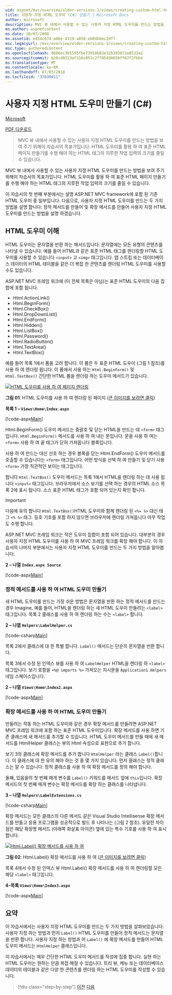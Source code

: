 ```yaml
---
uid: aspnet/mvc/overview/older-versions-1/views/creating-custom-html-helpers-cs
title: 사용자 지정 HTML 도우미 (C#) 만들기 | Microsoft Docs
author: microsoft
description: MVC 뷰 내에서 사용할 수 있는 사용자 지정 HTML 도우미를 만드는 방법을 보여 주기 위해이 자습서의 목표가입니다. HTML 도우미를 활용 하는 중...
ms.author: aspnetcontent
ms.date: 10/07/2008
ms.assetid: e454c67d-a86e-4119-a858-eb04bbec2dff
msc.legacyurl: /mvc/overview/older-versions-1/views/creating-custom-html-helpers-cs
msc.type: authoredcontent
ms.openlocfilehash: 0606ec3b5595fbe73918b82e32b393871e8533a1
ms.sourcegitcommit: b28cd0313af316c051c2ff8549865bff67f2fbb4
ms.translationtype: MT
ms.contentlocale: ko-KR
ms.lasthandoff: 07/05/2018
ms.locfileid: "37839411"
---
```

<a name="creating-custom-html-helpers-c"></a>사용자 지정 HTML 도우미 만들기 (C#)
====================
[Microsoft](https://github.com/microsoft)

[PDF 다운로드](http://download.microsoft.com/download/1/1/f/11f721aa-d749-4ed7-bb89-a681b68894e6/ASPNET_MVC_Tutorial_9_CS.pdf)

> MVC 뷰 내에서 사용할 수 있는 사용자 지정 HTML 도우미를 만드는 방법을 보여 주기 위해이 자습서의 목표가입니다. HTML 도우미를 활용 하 여 표준 HTML 페이지 만들기를 수행 해야 하는 HTML 태그의 지루한 작업 입력의 크기를 줄일 수 있습니다.


MVC 뷰 내에서 사용할 수 있는 사용자 지정 HTML 도우미를 만드는 방법을 보여 주기 위해이 자습서의 목표가입니다. HTML 도우미를 활용 하 여 표준 HTML 페이지 만들기를 수행 해야 하는 HTML 태그의 지루한 작업 입력의 크기를 줄일 수 있습니다.

이 자습서의 첫 번째 부분에서는 설명 ASP.NET MVC framework에 포함 된 기존 HTML 도우미 중 일부입니다. 다음으로, 사용자 지정 HTML 도우미를 만드는 두 가지 방법을 설명 합니다: 정적 메서드를 만들어 및 확장 메서드를 만들어 사용자 지정 HTML 도우미를 만드는 방법을 설명 하겠습니다.

## <a name="understanding-html-helpers"></a>HTML 도우미 이해

HTML 도우미는 문자열을 반환 하는 메서드입니다. 문자열에는 모든 유형의 콘텐츠를 나타낼 수 있습니다. 예를 들어 HTML과 같은 표준 HTML 태그를 렌더링할 HTML 도우미를 사용할 수 있습니다 `<input>` 고 `<img>` 태그입니다. 탭 스트립 또는 데이터베이스 데이터의 HTML 테이블을 같은 더 복잡 한 콘텐츠를 렌더링 HTML 도우미를 사용할 수도 있습니다.

ASP.NET MVC 프레임 워크에 (이 전체 목록은 아님)는 표준 HTML 도우미의 다음 집합에 포함 됩니다.

- Html.ActionLink()
- Html.BeginForm()
- Html.CheckBox()
- Html.DropDownList()
- Html.EndForm()
- Html.Hidden()
- Html.ListBox()
- Html.Password()
- Html.RadioButton()
- Html.TextArea()
- Html.TextBox()

예를 들어 목록 1에서 폼을 고려 합니다. 이 폼은 두 표준 HTML 도우미 (그림 1 참조)를 사용 하 여 렌더링 됩니다. 이 폼에서 사용 하는 `Html.BeginForm()` 및 `Html.TextBox()` 간단한 HTML 폼을 렌더링 하는 도우미 메서드가 있습니다.


[![HTML 도우미를 사용 하 여 페이지 렌더링](creating-custom-html-helpers-cs/_static/image2.png)](creating-custom-html-helpers-cs/_static/image1.png)

**그림 01**: HTML 도우미를 사용 하 여 렌더링 된 페이지 ([큰 이미지를 보려면 클릭](creating-custom-html-helpers-cs/_static/image3.png))


**목록 1 – `Views\Home\Index.aspx`**

[!code-aspx[Main](creating-custom-html-helpers-cs/samples/sample1.aspx)]

Html.BeginForm() 도우미 메서드는 중괄호 및 닫는 HTML을 만드는 데 `<form>` 태그입니다. `Html.BeginForm()` 메서드를 사용 하 여 내는 문입니다. 문을 사용 하 여는 `<form>` 사용 하 여 끝 태그가 닫혀 가져옵니다 블록입니다.

사용 하 여 만드는 대신 선호 하는 경우 블록을 닫는 Html.EndForm() 도우미 메서드를 호출할 수 있습니다는 `<form>` 태그입니다. 어떤 방식을 선택 하 여 만들기 및 닫기 사용 `<form>` 가장 직관적인 보이는 태그입니다.

합니다 `Html.TextBox()` 도우미 메서드는 목록 1에서 HTML을 렌더링 하는 데 사용 됩니다 `<input>` 태그입니다. 브라우저에서 소스 보기를 선택 하는 경우의 HTML 소스 목록 2에 표시 됩니다. 소스 표준 HTML 태그가 포함 되어 있는지 확인 합니다.

> [!IMPORTANT]
> 다음에 유의 합니다 `Html.TextBox()`HTML 도우미와 함께 렌더링 된 `<%= %>` 대신 태그 `<% %>` 태그. 등호 기호를 포함 하지 않으면 브라우저에 렌더링 가져옵니다 아무 작업도 수행 합니다.

ASP.NET MVC 프레임 워크는 작은 도우미 집합이 포함 되어 있습니다. 대부분의 경우 사용자 지정 HTML 도우미를 사용 하 여 MVC 프레임 워크를 확장 해야 합니다. 이 자습서의 나머지 부분에서는 사용자 지정 HTML 도우미를 만드는 두 가지 방법을 알아봅니다.

**2 – 나열 `Index.aspx Source`**

[!code-aspx[Main](creating-custom-html-helpers-cs/samples/sample2.aspx)]

### <a name="creating-html-helpers-with-static-methods"></a>정적 메서드를 사용 하 여 HTML 도우미 만들기

새 HTML 도우미를 만드는 가장 쉬운 방법은 문자열을 반환 하는 정적 메서드를 만드는 경우 Imagine, 예를 들어, HTML을 렌더링 하는 새 HTML 도우미 만들려는 `<label>` 태그입니다. 목록 2 클래스를 사용 하 여 렌더링 하는 수는 `<label>` 합니다.

**2 – 나열 `Helpers\LabelHelper.cs`**

[!code-csharp[Main](creating-custom-html-helpers-cs/samples/sample3.cs)]

목록 2에서 클래스에 대 한 특별 합니다. `Label()` 메서드는 단순히 문자열을 반환 합니다.

목록 3에서 수정 된 인덱스 뷰를 사용 하 여 `LabelHelper` HTML을 렌더링 하 `<label>` 태그입니다. 보기 포함을 `<%@ imports %>` 가져오는 지시문을 `Application1.Helpers` 네임 스페이스입니다.

**2 – 나열 `Views\Home\Index2.aspx`**

[!code-aspx[Main](creating-custom-html-helpers-cs/samples/sample4.aspx)]

### <a name="creating-html-helpers-with-extension-methods"></a>확장 메서드를 사용 하 여 HTML 도우미 만들기

만들려는 작동 하는 HTML 도우미와 같은 경우 확장 메서드를 만들려면 ASP.NET MVC 프레임 워크에 포함 하는 표준 HTML 도우미입니다. 확장 메서드를 사용 하면 기존 클래스에 새 메서드를 추가할 수 있습니다. HTML 도우미 메서드를 만들 때에 새 메서드를 HtmlHelper 클래스는 뷰의 Html 속성으로 표현으로 추가 합니다.

보기 3의 클래스에 확장 메서드를 추가 합니다 `HtmlHelper` 라는 클래스 `Label()`합니다. 이 클래스에 대 한 유의 해야 하는 것 중 몇 가지 있습니다. 먼저 클래스는 정적 클래스는 알 수 있습니다. 정적 클래스를 사용 하 여 확장 메서드를 정의 해야 합니다.

둘째, 있음을의 첫 번째 매개 변수를 `Label()` 키워드를 메서드 앞에 `this`입니다. 확장 메서드의 첫 번째 매개 변수는 확장 메서드를 확장 하는 클래스를 나타냅니다.

**3 – 나열 `Helpers\LabelExtensions.cs`**

[!code-csharp[Main](creating-custom-html-helpers-cs/samples/sample5.cs)]

확장 메서드는 모든 클래스의 다른 메서드 같은 Visual Studio Intellisense 확장 메서드를 만들고 응용 프로그램을 성공적으로 빌드 후 나타나는 (그림 2 참조). 유일한 차이점은 해당 확장명 메서드 (아래쪽 화살표 아이콘) 옆에 있는 특수 기호를 사용 하 여 표시 합니다.


[![Html.Label() 확장 메서드를 사용 하 여](creating-custom-html-helpers-cs/_static/image5.png)](creating-custom-html-helpers-cs/_static/image4.png)

**그림 02**: Html.Label() 확장 메서드를 사용 하 여 ([큰 이미지를 보려면 클릭](creating-custom-html-helpers-cs/_static/image6.png))


목록 4에서 수정 된 인덱스 뷰 Html.Label() 확장 메서드를 사용 하 여 렌더링할 모든 해당 `<label>` 태그입니다.

**4-목록 `Views\Home\Index3.aspx`**

[!code-aspx[Main](creating-custom-html-helpers-cs/samples/sample6.aspx)]

## <a name="summary"></a>요약

이 자습서에서는 사용자 지정 HTML 도우미를 만드는 두 가지 방법을 살펴보았습니다. 사용자 지정 하는 방법과 먼저 `Label()` HTML 도우미를 만들어 정적 메서드는 문자열을 반환 합니다. 사용자 지정 하는 방법과 어 `Label()` 에 확장 메서드를 만들어 HTML 도우미 메서드는 `HtmlHelper` 클래스입니다.

이 자습서에서는 매우 간단한 HTML 도우미 메서드를 작성에 집중 합니다. 실현 하는 HTML 도우미는 원하는 만큼 복잡 해질 수 있습니다. 트리 뷰, 메뉴 또는 데이터베이스 데이터의 테이블과 같은 다양 한 콘텐츠를 렌더링 하는 HTML 도우미를 작성할 수 있습니다.

> [!div class="step-by-step"]
> [이전](asp-net-mvc-views-overview-cs.md)
> [다음](using-the-tagbuilder-class-to-build-html-helpers-cs.md)
